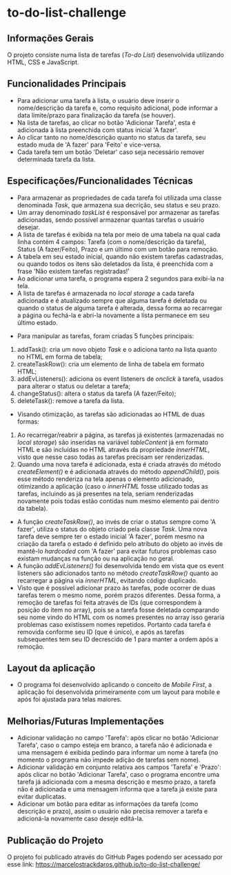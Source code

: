 # to-do-list-challenge

## Informações Gerais

O projeto consiste numa lista de tarefas (*To-do List*) desenvolvida utilizando HTML, CSS e JavaScript.

## Funcionalidades Principais

- Para adicionar uma tarefa à lista, o usuário deve inserir o nome/descrição da tarefa e, como requisito adicional, pode informar a data limite/prazo para finalização da tarefa (se houver).
- Na lista de tarefas, ao clicar no botão 'Adicionar Tarefa', esta é adicionada à lista preenchida com status inicial 'A fazer'.
- Ao clicar tanto no nome/descrição quanto no status da tarefa, seu estado muda de 'A fazer' para 'Feito' e vice-versa.
- Cada tarefa tem um botão 'Deletar' caso seja necessário remover determinada tarefa da lista.

## Especificações/Funcionalidades Técnicas

- Para armazenar as propriedades de cada tarefa foi utilizada uma classe denominada *Task*, que armazena sua decrição, seu status e seu prazo.
- Um array denominado *taskList* é responsável por armazenar as tarefas adicionadas, sendo possível armazenar quantas tarefas o usuário desejar.
- A lista de tarefas é exibida na tela por meio de uma tabela na qual cada linha contém 4 campos: Tarefa (com o nome/descrição da tarefa), Status (A fazer/Feito), Prazo e um último com um botão para remoção.
- A tabela em seu estado inicial, quando não existem tarefas cadastradas, ou quando todos os itens são deletados da lista, é preenchida com a frase 'Não existem tarefas registradas!'
- Ao adicionar uma tarefa, o programa espera 2 segundos para exibi-la na tela.
- A lista de tarefas é armazenada no *local storage* a cada tarefa adicionada e é atualizado sempre que alguma tarefa é deletada ou quando o status de alguma tarefa é alterada, dessa forma ao recarregar a página ou fechá-la e abri-la novamente a lista permanece em seu último estado.
* Para manipular as tarefas, foram criadas 5 funções principais:
1) addTask(): cria um novo objeto *Task* e o adiciona tanto na lista quanto no HTML em forma de tabela;
2) createTaskRow(): cria um elemento de linha de tabela em formato HTML;
3) addEvListeners(): adiciona os event listeners de *onclick* à tarefa, usados para alterar o status ou deletar a tarefa;
4) changeStatus(): altera o status da tarefa (A fazer/Feito);
5) deleteTask(): remove a tarefa da lista.
* Visando otimização, as tarefas são adicionadas ao HTML de duas formas:
1) Ao recarregar/reabrir a página, as tarefas já existentes (armazenadas no *local storage*) são inseridas na variável *tableContent* já em formato HTML e são incluídas no HTML através da propriedade *innerHTML*, visto que nesse caso todas as tarefas precisam ser renderizadas.
2) Quando uma nova tarefa é adicionada, esta é criada através do método *createElement()* e é adicionada através do método *appendChild()*, pois esse método renderiza na tela apenas o elemento adicionado, otimizando a aplicação (caso o *innerHTML* fosse utilizado todas as tarefas, incluindo as já presentes na tela, seriam renderizadas novamente pois todas estão contidas num mesmo elemento pai dentro da tabela).
- A função *createTaskRow()*, ao invés de criar o status sempre como 'A fazer', utiliza o status do objeto criado pela classe *Task*. Uma nova tarefa deve sempre ter o estado inicial 'A fazer', porém mesmo na criação da tarefa o estado é definido pelo atributo do objeto ao invés de mantê-lo *hardcoded* com 'A fazer' para evitar futuros problemas caso existam mudanças na função ou na aplicação no geral.
- A função *addEvListeners()* foi desenvolvida tendo em vista que os event listeners são adicionados tanto no método *createTaskRow()* quanto ao recarregar a página via *innerHTML*, evitando código duplicado.
- Visto que é possível adicionar prazo às tarefas, pode ocorrer de duas tarefas terem o mesmo nome, porém prazos diferentes. Dessa forma, a remoção de tarefas foi feita através de IDs (que correspondem à posição do item no array), pois se a tarefa fosse deletada comparando seu nome vindo do HTML com os nomes presentes no array isso geraria problemas caso existissem nomes repetidos. Portanto cada tarefa é removida conforme seu ID (que é único), e após as tarefas subsequentes tem seu ID decrescido de 1 para manter a ordem após a remoção.

## Layout da aplicação

- O programa foi desenvolvido aplicando o conceito de *Mobile First*, a aplicação foi desenvolvida primeiramente com um layout para mobile e após foi ajustada para telas maiores.

## Melhorias/Futuras Implementações

- Adicionar validação no campo 'Tarefa': após clicar no botão 'Adicionar Tarefa', caso o campo esteja em branco, a tarefa não é adicionada e uma mensagem é exibida pedindo para informar um nome à tarefa (no momento o programa não impede adição de tarefas sem nome).
- Adicionar validação em conjunto relativa aos campos 'Tarefa' e 'Prazo': após clicar no botão 'Adicionar Tarefa', caso o programa encontre uma tarefa já adicionada com a mesma descrição e mesmo prazo, a tarefa não é adicionada e uma mensagem informa que a tarefa já existe para evitar duplicatas.
- Adicionar um botão para editar as informações da tarefa (como descrição e prazo), assim o usuário não precisa remover a tarefa e adicioná-la novamente caso deseje editá-la.

## Publicação do Projeto

O projeto foi publicado através do GitHub Pages podendo ser acessado por esse link: https://marcelostrackdaros.github.io/to-do-list-challenge/
